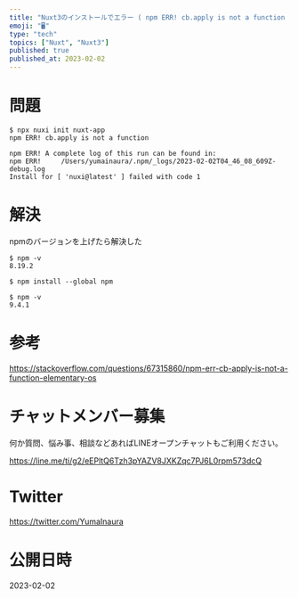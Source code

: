 ```yaml
---
title: "Nuxt3のインストールでエラー ( npm ERR! cb.apply is not a function )"
emoji: "🖥"
type: "tech"
topics: ["Nuxt", "Nuxt3"]
published: true
published_at: 2023-02-02
---
```



# 問題

```
$ npx nuxi init nuxt-app
npm ERR! cb.apply is not a function

npm ERR! A complete log of this run can be found in:
npm ERR!     /Users/yumainaura/.npm/_logs/2023-02-02T04_46_08_609Z-debug.log
Install for [ 'nuxi@latest' ] failed with code 1
```

# 解決

npmのバージョンを上げたら解決した

```
$ npm -v
8.19.2
```

```
$ npm install --global npm
```

```
$ npm -v
9.4.1
```

# 参考

https://stackoverflow.com/questions/67315860/npm-err-cb-apply-is-not-a-function-elementary-os

# チャットメンバー募集


何か質問、悩み事、相談などあればLINEオープンチャットもご利用ください。

https://line.me/ti/g2/eEPltQ6Tzh3pYAZV8JXKZqc7PJ6L0rpm573dcQ


# Twitter

https://twitter.com/YumaInaura


# 公開日時

2023-02-02
